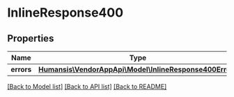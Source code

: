 # InlineResponse400

## Properties
Name | Type | Description | Notes
------------ | ------------- | ------------- | -------------
**errors** | [**Humansis\VendorAppApi\Model\InlineResponse400Errors**](InlineResponse400Errors.md) |  | [optional] 

[[Back to Model list]](../README.md#documentation-for-models) [[Back to API list]](../README.md#documentation-for-api-endpoints) [[Back to README]](../README.md)


